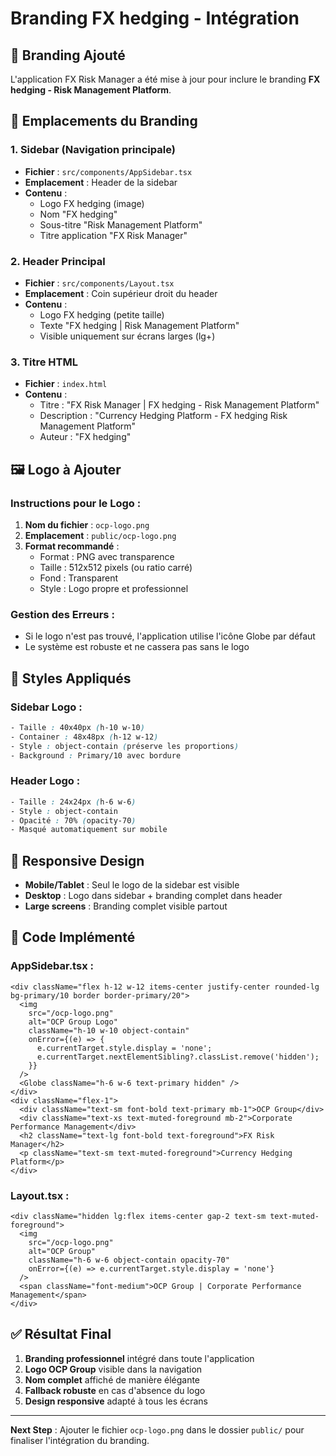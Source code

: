 # Branding FX hedging - Intégration

## 🏢 **Branding Ajouté**

L'application FX Risk Manager a été mise à jour pour inclure le branding **FX hedging - Risk Management Platform**.

## 📍 **Emplacements du Branding**

### 1. **Sidebar (Navigation principale)**
- **Fichier** : `src/components/AppSidebar.tsx`
- **Emplacement** : Header de la sidebar
- **Contenu** :
  - Logo FX hedging (image)
  - Nom "FX hedging"
  - Sous-titre "Risk Management Platform"
  - Titre application "FX Risk Manager"

### 2. **Header Principal**
- **Fichier** : `src/components/Layout.tsx`
- **Emplacement** : Coin supérieur droit du header
- **Contenu** :
  - Logo FX hedging (petite taille)
  - Texte "FX hedging | Risk Management Platform"
  - Visible uniquement sur écrans larges (lg+)

### 3. **Titre HTML**
- **Fichier** : `index.html`
- **Contenu** :
  - Titre : "FX Risk Manager | FX hedging - Risk Management Platform"
  - Description : "Currency Hedging Platform - FX hedging Risk Management Platform"
  - Auteur : "FX hedging"

## 🖼️ **Logo à Ajouter**

### **Instructions pour le Logo** :

1. **Nom du fichier** : `ocp-logo.png`
2. **Emplacement** : `public/ocp-logo.png`
3. **Format recommandé** :
   - Format : PNG avec transparence
   - Taille : 512x512 pixels (ou ratio carré)
   - Fond : Transparent
   - Style : Logo propre et professionnel

### **Gestion des Erreurs** :
- Si le logo n'est pas trouvé, l'application utilise l'icône Globe par défaut
- Le système est robuste et ne cassera pas sans le logo

## 🎨 **Styles Appliqués**

### **Sidebar Logo** :
```css
- Taille : 40x40px (h-10 w-10)
- Container : 48x48px (h-12 w-12)
- Style : object-contain (préserve les proportions)
- Background : Primary/10 avec bordure
```

### **Header Logo** :
```css
- Taille : 24x24px (h-6 w-6)
- Style : object-contain
- Opacité : 70% (opacity-70)
- Masqué automatiquement sur mobile
```

## 📱 **Responsive Design**

- **Mobile/Tablet** : Seul le logo de la sidebar est visible
- **Desktop** : Logo dans sidebar + branding complet dans header
- **Large screens** : Branding complet visible partout

## 🔧 **Code Implémenté**

### **AppSidebar.tsx** :
```tsx
<div className="flex h-12 w-12 items-center justify-center rounded-lg bg-primary/10 border border-primary/20">
  <img 
    src="/ocp-logo.png" 
    alt="OCP Group Logo" 
    className="h-10 w-10 object-contain"
    onError={(e) => {
      e.currentTarget.style.display = 'none';
      e.currentTarget.nextElementSibling?.classList.remove('hidden');
    }}
  />
  <Globe className="h-6 w-6 text-primary hidden" />
</div>
<div className="flex-1">
  <div className="text-sm font-bold text-primary mb-1">OCP Group</div>
  <div className="text-xs text-muted-foreground mb-2">Corporate Performance Management</div>
  <h2 className="text-lg font-bold text-foreground">FX Risk Manager</h2>
  <p className="text-sm text-muted-foreground">Currency Hedging Platform</p>
</div>
```

### **Layout.tsx** :
```tsx
<div className="hidden lg:flex items-center gap-2 text-sm text-muted-foreground">
  <img 
    src="/ocp-logo.png" 
    alt="OCP Group" 
    className="h-6 w-6 object-contain opacity-70"
    onError={(e) => e.currentTarget.style.display = 'none'}
  />
  <span className="font-medium">OCP Group | Corporate Performance Management</span>
</div>
```

## ✅ **Résultat Final**

1. **Branding professionnel** intégré dans toute l'application
2. **Logo OCP Group** visible dans la navigation
3. **Nom complet** affiché de manière élégante
4. **Fallback robuste** en cas d'absence du logo
5. **Design responsive** adapté à tous les écrans

---

**Next Step** : Ajouter le fichier `ocp-logo.png` dans le dossier `public/` pour finaliser l'intégration du branding. 